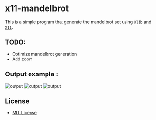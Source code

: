 # x11-mandelbrot

This is a simple program that generate the mandelbrot set using [`Xlib`](https://en.wikipedia.org/wiki/Xlib) and [`X11`](https://en.wikipedia.org/wiki/X11).

## TODO:

* Optimize mandelbrot generation
* Add zoom

## Output example :

![output](sample_2.png)
![output](sample_3.png)
![output](sample_4.png)

## License

* [MIT License](./LICENSE.md)
